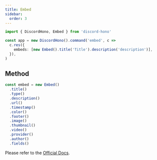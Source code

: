 ```yaml
---
title: Embed
sidebar:
  order: 3
---
```


```ts "Embed"
import { DiscordHono, Embed } from 'discord-hono'

const app = new DiscordHono().command('embed', c =>
  c.res({
    embeds: [new Embed().title('Title').description('description')],
  }),
)
```

## Method

```ts
const embed = new Embed()
  .title()
  .type()
  .description()
  .url()
  .timestamp()
  .color()
  .footer()
  .image()
  .thumbnail()
  .video()
  .provider()
  .author()
  .fields()
```

Please refer to the [Official Docs](https://discord.com/developers/docs/resources/message#embed-object).
